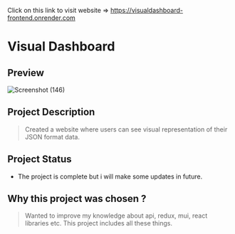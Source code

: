 Click on this link to visit website => https://visualdashboard-frontend.onrender.com

# Visual Dashboard

## Preview 
![Screenshot (146)](https://github.com/shubhendu0/BlackCoffer-VisualDashboard/assets/82198522/e7ff248f-88ed-4a79-9a5c-ba032ebe0469)


## Project Description  
> Created a website where users can see visual representation of their JSON format data.

## Project Status
- The project is complete but i will make some updates in future.

## Why this project was chosen ?  
>Wanted to improve my knowledge about api, redux, mui, react libraries etc. This project includes all these things.
